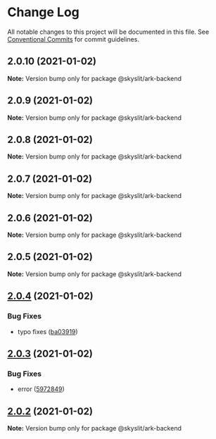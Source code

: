 # Change Log

All notable changes to this project will be documented in this file.
See [Conventional Commits](https://conventionalcommits.org) for commit guidelines.

## 2.0.10 (2021-01-02)

**Note:** Version bump only for package @skyslit/ark-backend





## 2.0.9 (2021-01-02)

**Note:** Version bump only for package @skyslit/ark-backend





## 2.0.8 (2021-01-02)

**Note:** Version bump only for package @skyslit/ark-backend





## 2.0.7 (2021-01-02)

**Note:** Version bump only for package @skyslit/ark-backend





## 2.0.6 (2021-01-02)

**Note:** Version bump only for package @skyslit/ark-backend





## 2.0.5 (2021-01-02)

**Note:** Version bump only for package @skyslit/ark-backend





## [2.0.4](https://github.com/skyslit/ark-core/compare/v2.0.3...v2.0.4) (2021-01-02)

### Bug Fixes

- typo fixes ([ba03919](https://github.com/skyslit/ark-core/commit/ba0391951e77bca6efeea83d75395721ce079537))

## [2.0.3](https://github.com/skyslit/ark-core/compare/v2.0.2...v2.0.3) (2021-01-02)

### Bug Fixes

- error ([5972849](https://github.com/skyslit/ark-core/commit/59728494565f0e58ebbdf18f394c42e70ff81931))

## [2.0.2](https://github.com/skyslit/ark-core/compare/v2.0.1...v2.0.2) (2021-01-02)

**Note:** Version bump only for package @skyslit/ark-backend
